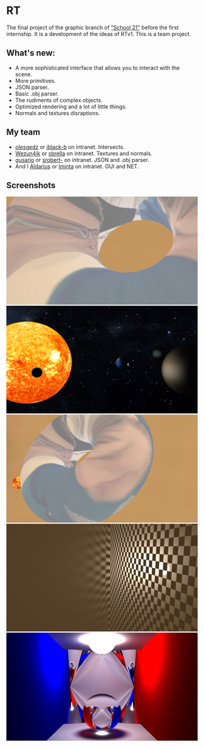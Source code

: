 # RT
The final project of the graphic branch of ["School 21"](https://21-school.ru/) before the first internship. It is a development of the ideas of RTv1. This is a team project.

## What's new:
* A more sophisticated interface that allows you to interact with the scene.
* More primitives.
* JSON parser.
* Basic .obj parser.
* The rudiments of complex objects.
* Optimized rendering and a lot of little things.
* Normals and textures disraptions.

## My team
* [olesgedz](https://github.com/olesgedz) or [jblack-b](https://profile.intra.42.fr/users/jblack-b) on intranet. Intersects.
* [Wezun4ik](https://github.com/Wezun4ik) or [sbrella](https://profile.intra.42.fr/users/sbrella) on intranet. Textures and normals.
* [gusario](https://github.com/gusario) or [srobert-](https://profile.intra.42.fr/users/srobert-) on intranet. JSON and .obj parser.
* And I [Aldarius](https://github.com/Aldarius) or [lminta](https://profile.intra.42.fr/users/lminta) on intranet. GUI and NET.

## Screenshots
<img src = https://github.com/Aldarius/RT/blob/master/screens/screen_2.png>
<img src = https://github.com/Aldarius/RT/blob/master/screens/screen_1.png>
<img src = https://github.com/Aldarius/RT/blob/master/screens/screen_3.png>
<img src = https://github.com/Aldarius/RT/blob/master/screens/screen_4.png>
<img src = https://github.com/Aldarius/RT/blob/master/screens/screen_5.png>

